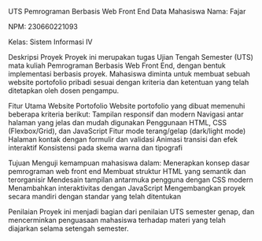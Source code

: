UTS Pemrograman Berbasis Web Front End
Data Mahasiswa
Nama: Fajar

NPM: 230660221093

Kelas: Sistem Informasi IV

Deskripsi Proyek
Proyek ini merupakan tugas Ujian Tengah Semester (UTS) mata kuliah Pemrograman Berbasis Web Front End, dengan bentuk implementasi berbasis proyek. Mahasiswa diminta untuk membuat sebuah website portofolio pribadi sesuai dengan kriteria dan ketentuan yang telah ditetapkan oleh dosen pengampu.

Fitur Utama Website Portofolio
Website portofolio yang dibuat memenuhi beberapa kriteria berikut:
Tampilan responsif dan modern
Navigasi antar halaman yang jelas dan mudah digunakan
Penggunaan HTML, CSS (Flexbox/Grid), dan JavaScript
Fitur mode terang/gelap (dark/light mode)
Halaman kontak dengan formulir dan validasi
Animasi transisi dan efek interaktif
Konsistensi pada skema warna dan tipografi

Tujuan
Menguji kemampuan mahasiswa dalam:
Menerapkan konsep dasar pemrograman web front end
Membuat struktur HTML yang semantik dan terorganisir
Mendesain tampilan antarmuka pengguna dengan CSS modern
Menambahkan interaktivitas dengan JavaScript
Mengembangkan proyek secara mandiri dengan standar yang telah ditentukan

Penilaian
Proyek ini menjadi bagian dari penilaian UTS semester genap, dan mencerminkan penguasaan mahasiswa terhadap materi yang telah diajarkan selama setengah semester.